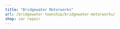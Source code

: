 ```yaml
---
title: "Bridgewater Motorworks"
url: /bridgewater-township/bridgewater-motorworks/
shop: car repair
---
```

